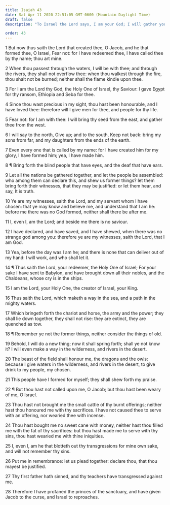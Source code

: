 ```yaml
---
title: Isaiah 43
date: Sat Apr 11 2020 22:51:05 GMT-0600 (Mountain Daylight Time)
draft: false
description: "To Israel the Lord says, I am your God; I will gather your descendants; beside me there is no Savior; you are my witnesses."

order: 43
---
```

    
1 But now thus saith the Lord that created thee, O Jacob, and he that formed thee, O Israel, Fear not: for I have redeemed thee, I have called thee by thy name; thou art mine.

2 When thou passest through the waters, I will be with thee; and through the rivers, they shall not overflow thee: when thou walkest through the fire, thou shalt not be burned; neither shall the flame kindle upon thee.

3 For I am the Lord thy God, the Holy One of Israel, thy Saviour: I gave Egypt for thy ransom, Ethiopia and Seba for thee.

4 Since thou wast precious in my sight, thou hast been honourable, and I have loved thee: therefore will I give men for thee, and people for thy life.

5 Fear not: for I am with thee: I will bring thy seed from the east, and gather thee from the west.

6 I will say to the north, Give up; and to the south, Keep not back: bring my sons from far, and my daughters from the ends of the earth.

7 Even every one that is called by my name: for I have created him for my glory, I have formed him; yea, I have made him.

8 ¶ Bring forth the blind people that have eyes, and the deaf that have ears.

9 Let all the nations be gathered together, and let the people be assembled: who among them can declare this, and shew us former things? let them bring forth their witnesses, that they may be justified: or let them hear, and say, It is truth.

10 Ye are my witnesses, saith the Lord, and my servant whom I have chosen: that ye may know and believe me, and understand that I am he: before me there was no God formed, neither shall there be after me.

11 I, even I, am the Lord; and beside me there is no saviour.

12 I have declared, and have saved, and I have shewed, when there was no strange god among you: therefore ye are my witnesses, saith the Lord, that I am God.

13 Yea, before the day was I am he; and there is none that can deliver out of my hand: I will work, and who shall let it.

14 ¶ Thus saith the Lord, your redeemer, the Holy One of Israel; For your sake I have sent to Babylon, and have brought down all their nobles, and the Chaldeans, whose cry is in the ships.

15 I am the Lord, your Holy One, the creator of Israel, your King.

16 Thus saith the Lord, which maketh a way in the sea, and a path in the mighty waters.

17 Which bringeth forth the chariot and horse, the army and the power; they shall lie down together, they shall not rise: they are extinct, they are quenched as tow.

18 ¶ Remember ye not the former things, neither consider the things of old.

19 Behold, I will do a new thing; now it shall spring forth; shall ye not know it? I will even make a way in the wilderness, and rivers in the desert.

20 The beast of the field shall honour me, the dragons and the owls: because I give waters in the wilderness, and rivers in the desert, to give drink to my people, my chosen.

21 This people have I formed for myself; they shall shew forth my praise.

22 ¶ But thou hast not called upon me, O Jacob; but thou hast been weary of me, O Israel.

23 Thou hast not brought me the small cattle of thy burnt offerings; neither hast thou honoured me with thy sacrifices. I have not caused thee to serve with an offering, nor wearied thee with incense.

24 Thou hast bought me no sweet cane with money, neither hast thou filled me with the fat of thy sacrifices: but thou hast made me to serve with thy sins, thou hast wearied me with thine iniquities.

25 I, even I, am he that blotteth out thy transgressions for mine own sake, and will not remember thy sins.

26 Put me in remembrance: let us plead together: declare thou, that thou mayest be justified.

27 Thy first father hath sinned, and thy teachers have transgressed against me.

28 Therefore I have profaned the princes of the sanctuary, and have given Jacob to the curse, and Israel to reproaches.
